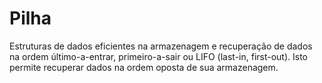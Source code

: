 # Pilha

Estruturas de dados eficientes na armazenagem e recuperação de dados na ordem último-a-entrar, primeiro-a-sair ou LIFO (last-in, first-out). Isto permite recuperar dados na ordem oposta de sua armazenagem.